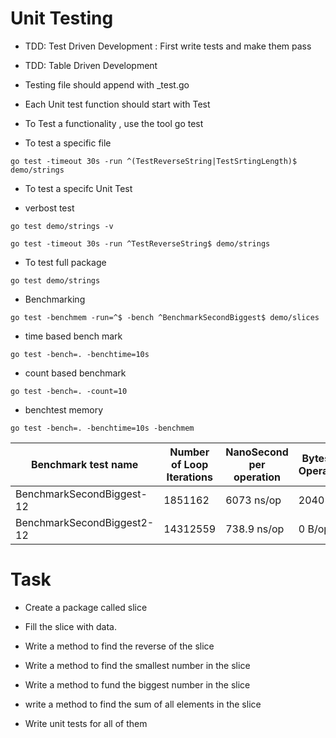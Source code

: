 # Unit Testing

- TDD: Test Driven Development : First write tests and make them pass
- TDD: Table Driven Development

- Testing file should append with _test.go

- Each Unit test function should start with Test

- To Test a functionality , use the tool go test


- To test a specific file 

```
go test -timeout 30s -run ^(TestReverseString|TestSrtingLength)$ demo/strings
```

- To test a specifc Unit Test

- verbost test

```
go test demo/strings -v
```

```
go test -timeout 30s -run ^TestReverseString$ demo/strings
```

- To test full package 

```
go test demo/strings
```
- Benchmarking 

```
go test -benchmem -run=^$ -bench ^BenchmarkSecondBiggest$ demo/slices
```

- time based bench mark

```
go test -bench=. -benchtime=10s
```

- count based  benchmark

```
go test -bench=. -count=10
```

- benchtest memory

```
go test -bench=. -benchtime=10s -benchmem
```
|Benchmark test name| Number of Loop Iterations| NanoSecond per operation| Bytes per Operations| Allocations for Operation|
|-------------------|--------------------------|------------------------|-----------------------|-----------------|
|BenchmarkSecondBiggest-12|        1851162|              6073 ns/op|            2040 B/op|          8 allocs/op|
|BenchmarkSecondBiggest2-12|      14312559|               738.9 ns/op|             0 B/op|          0 allocs/op|

# Task 

- Create a package called slice 

- Fill the slice with data.

- Write a method to find the reverse of the slice 

- Write a method to find the smallest number in the slice

- Write a method to fund the biggest number in the slice

- write a method to find the sum of all elements in the slice

- Write unit tests for all of them

